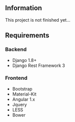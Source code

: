 ## Information ##
This project is not finished yet...

## Requirements ##
### Backend ###
- Django 1.8+
- Django Rest Framework 3

### Frontend ###
- Bootstrap
- Material-Kit
- Angular 1.x
- Jquery
- LESS
- Bower